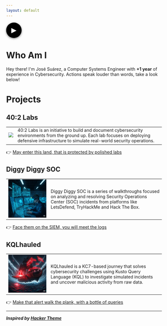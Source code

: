 ```yaml
---
layout: default
---
```


<style>
#yt-audio-btn {
  width: 50px;    
  height: 50px;
  border-radius: 50%;
  background: #000;
  display: flex;
  align-items: center;
  justify-content: center;
  cursor: pointer;
  box-shadow: 0 2px 6px rgba(0,0,0,0.5);
  color: white;
  font-size: 22px;
  font-family: Arial, sans-serif;
}
#yt-audio-iframe { display: none; }
</style>

<div id="yt-audio-btn">▶</div>
<iframe 
  id="yt-audio-iframe"
  width="0" height="0"
  src="https://www.youtube.com/embed/0CNPR2qNzxk?enablejsapi=1&controls=0&modestbranding=1&rel=0"
  allow="autoplay; encrypted-media">
</iframe>

<script>
let player;
function onYouTubeIframeAPIReady() {
  player = new YT.Player('yt-audio-iframe');
}

const btn = document.getElementById('yt-audio-btn');
btn.addEventListener('click', () => {
  if (player.getPlayerState() === YT.PlayerState.PLAYING) {
    player.pauseVideo();
    btn.textContent = '▶';
  } else {
    player.playVideo();
    btn.textContent = '⏸';
  }
});

let tag = document.createElement('script');
tag.src = "https://www.youtube.com/iframe_api";
document.body.appendChild(tag);
</script>

# Who Am I
Hey there! I'm José Suárez, a Computer Systems Engineer with **+1 year** of experience in Cybersecurity. Actions speak louder than words, take a look below!

# Projects

## 40:2 Labs
<table>
  <tbody>
    <tr>
      <td><img src="images/40-2-labs/cover.png" /></td>
      <td>40:2 Labs is an initiative to build and document cybersecurity environments from the ground up. Each lab focuses on deploying defensive infrastructure to simulate real-world security operations.</td>
    </tr>
  </tbody>
</table>

👉 [May enter this land, that is protected by polished labs](projects/40-2-labs/index.md)

## Diggy Diggy SOC
<table>
  <tbody>
    <tr>
      <td><img src="images/diggy-diggy-soc.png" /></td>
      <td>Diggy Diggy SOC is a series of walkthroughs focused on analyzing and resolving Security Operations Center (SOC) incidents from platforms like LetsDefend, TryHackMe and Hack The Box.</td>
    </tr>
  </tbody>
</table>

👉 [Face them on the SIEM, you will meet the logs](#)

## KQLhauled
<table>
  <tbody>
    <tr>
      <td><img src="images/kqlhauled.png" /></td>
      <td>KQLhauled is a KC7-based journey that solves cybersecurity challenges using Kusto Query Language (KQL) to investigate simulated incidents and uncover malicious activity from raw data.</td>
    </tr>
  </tbody>
</table>

👉 [Make that alert walk the plank, with a bottle of queries](#)

* * *
_**Inspired by [Hacker Theme](https://github.com/pages-themes/hacker)**_